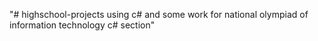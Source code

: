 "# highschool-projects using c# and some work for national olympiad of information technology c# section" 
